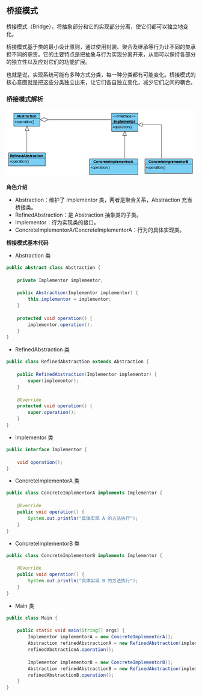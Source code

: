 ## 桥接模式

桥接模式（Bridge），将抽象部分和它的实现部分分离，使它们都可以独立地变化。  

桥接模式基于类的最小设计原则，通过使用封装、聚合及继承等行为让不同的类承担不同的职责。它的主要特点是把抽象与行为实现分离开来，从而可以保持各部分的独立性以及应对它们的功能扩展。

也就是说，实现系统可能有多种方式分类，每一种分类都有可能变化。桥接模式的核心意图就是把这些分类独立出来，让它们各自独立变化，减少它们之间的耦合。

### 桥接模式解析

![桥接模式结构图](./asset/imgs/bridgeStruct.png)

**角色介绍**

- Abstraction：维护了 Implementor 类，两者是聚合关系，Abstraction 充当桥接类。
- RefinedAbstraction：是 Abstraction 抽象类的子类。
- Implementor：行为实现类的接口。
- ConcreteImplementorA/ConcreteImplementorA：行为的具体实现类。

**桥接模式基本代码**

- Abstraction 类

```java
public abstract class Abstraction {

    private Implementor implementor;

    public Abstraction(Implementor implementor) {
        this.implementor = implementor;
    }

    protected void operation() {
        implementor.operation();
    }
}
```

- RefinedAbstraction 类

```java
public class RefinedAbstraction extends Abstraction {

    public RefinedAbstraction(Implementor implementor) {
        super(implementor);
    }

    @Override
    protected void operation() {
        super.operation();
    }
}
```

- Implementor 类

```java
public interface Implementor {

    void operation();
}
```

- ConcreteImplementorA 类

```java
public class ConcreteImplementorA implements Implementor {

    @Override
    public void operation() {
        System.out.println("具体实现 A 的方法执行");
    }
}
```

- ConcreteImplementorB 类

```java
public class ConcreteImplementorB implements Implementor {

    @Override
    public void operation() {
        System.out.println("具体实现 B 的方法执行");
    }
}
```

- Main 类

```java
public class Main {

    public static void main(String[] args) {
        Implementor implementorA = new ConcreteImplementorA();
        Abstraction refinedAbstractionA = new RefinedAbstraction(implementorA);
        refinedAbstractionA.operation();

        Implementor implementorB = new ConcreteImplementorB();
        Abstraction refinedAbstractionB = new RefinedAbstraction(implementorB);
        refinedAbstractionB.operation();
    }
}
```





